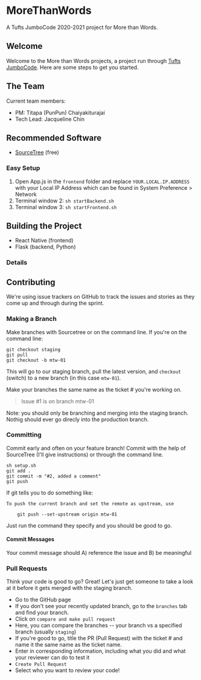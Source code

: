 
# MoreThanWords
A Tufts JumboCode 2020-2021 project for More than Words.
## Welcome
Welcome to the More than Words projects, a project run through [Tufts JumboCode](https://www.jumbocode.org). Here are some steps to get you started.

## The Team
Current team members:
* PM: Titapa (PunPun) Chaiyakiturajai
* Tech Lead: Jacqueline Chin

## Recommended Software 
- [SourceTree](https://www.sourcetreeapp.com) (free)

### Easy Setup
1. Open App.js in the `frontend` folder and replace 
`YOUR.LOCAL.IP.ADDRESS` 
with 
your Local IP Address which can be found in System Preference > Network
2. Terminal window 2: `sh startBackend.sh`
3. Terminal window 3: `sh startFrontend.sh`

## Building the Project 
- React Native (frontend)
- Flask (backend, Python)

### Details 

## Contributing 
We're using issue trackers on GitHub to track the issues and stories as they come up and through during the sprint.

### Making a Branch 
Make branches with Sourcetree or on the command line. If you're on the command line:
```
git checkout staging
git pull
git checkout -b mtw-01
```

This will go to our staging branch, pull the latest version, and `checkout` (switch) to a new branch (in this case `mtw-01`).

Make your branches the same name as the ticket # you're working on.
> Issue #1 is on branch mtw-01

Note: you should only be branching and merging into the staging branch. Nothig should ever go direcly into the production branch.

### Committing
Commit early and often on your feature branch! Commit with the help of SourceTree (I'll give instructions) or through the command line.
```
sh setup.sh
git add .
git commit -m "#2, added a comment"
git push
```
If git tells you to do something like:
```
To push the current branch and set the remote as upstream, use

    git push --set-upstream origin mtw-01
```
Just run the command they specify and you should be good to go.

#### Commit Messages
Your commit message should A) reference the issue and B) be meaningful


### Pull Requests
Think your code is good to go? Great! Let's just get someone to take a look at it before it gets merged with the staging branch.

 - Go to the GitHub page
 - If you don't see your recently updated branch, go to the `branches` tab and find your branch.
 - Click on `compare and make pull request`
 - Here, you can compare the branches -- your branch vs a specified branch (usually `staging`)
 - If you're good to go, title the PR (Pull Request) with the ticket # and name it the same name as the ticket name.
 - Enter in corresponding information, including what you did and what your reviewer can do to test it
 - `Create Pull Request`
 - Select who you want to review your code!
